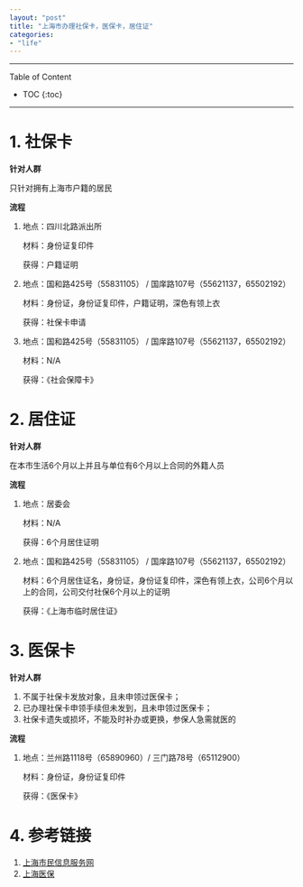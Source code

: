 ```yaml
---
layout: "post"
title: "上海市办理社保卡，医保卡，居住证"
categories:
- "life"
---
```


<!--more-->

***
Table of Content

* TOC
{:toc}
***

# 1. 社保卡

**针对人群**

只针对拥有上海市户籍的居民

**流程**

1. 地点：四川北路派出所

   材料：身份证复印件

   获得：户籍证明

2. 地点：国和路425号（55831105） / 国庠路107号（55621137，65502192）

   材料：身份证，身份证复印件，户籍证明，深色有领上衣

   获得：社保卡申请

3. 地点：国和路425号（55831105） / 国庠路107号（55621137，65502192）
 
   材料：N/A

   获得：《社会保障卡》

# 2. 居住证

**针对人群**

在本市生活6个月以上并且与单位有6个月以上合同的外籍人员

**流程**

1. 地点：居委会

   材料：N/A

   获得：6个月居住证明

2. 地点：国和路425号（55831105） / 国庠路107号（55621137，65502192）
   
   材料：6个月居住证名，身份证，身份证复印件，深色有领上衣，公司6个月以上的合同，公司交付社保6个月以上的证明

   获得：《上海市临时居住证》

# 3. 医保卡

**针对人群**

1. 不属于社保卡发放对象，且未申领过医保卡；
2. 已办理社保卡申领手续但未发到，且未申领过医保卡；
3. 社保卡遗失或损坏，不能及时补办或更换，参保人急需就医的

**流程**

1. 地点：兰州路1118号（65890960）/ 三门路78号（65112900）
   
   材料：身份证，身份证复印件

   获得：《医保卡》






# 4. 参考链接

1. [上海市民信息服务网](http://www.962222.net/)
2. [上海医保](http://www.shyb.gov.cn/indexyb.shtml)
